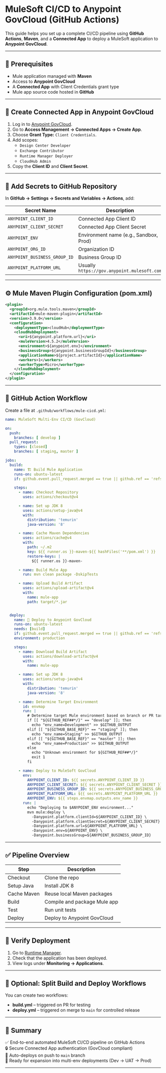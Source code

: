 # MuleSoft CI/CD to Anypoint GovCloud (GitHub Actions)

This guide helps you set up a complete CI/CD pipeline using **GitHub Actions**, **Maven**, and a **Connected App** to deploy a MuleSoft application to **Anypoint GovCloud**.

---

## 🧩 Prerequisites

- Mule application managed with **Maven**
- Access to **Anypoint GovCloud**
- A **Connected App** with Client Credentials grant type
- Mule app source code hosted in **GitHub**

---

## 🔐 Create Connected App in Anypoint GovCloud

1. Log in to [Anypoint GovCloud](https://gov.anypoint.mulesoft.com/).
2. Go to **Access Management → Connected Apps → Create App**.
3. Choose **Grant Type:** `Client Credentials`.
4. Add scopes:
   - `Design Center Developer`
   - `Exchange Contributor`
   - `Runtime Manager Deployer`
   - `CloudHub Admin`
5. Copy the **Client ID** and **Client Secret**.

---

## 🧰 Add Secrets to GitHub Repository

In **GitHub → Settings → Secrets and Variables → Actions**, add:

| Secret Name | Description |
|--------------|--------------|
| `ANYPOINT_CLIENT_ID` | Connected App Client ID |
| `ANYPOINT_CLIENT_SECRET` | Connected App Client Secret |
| `ANYPOINT_ENV` | Environment name (e.g., Sandbox, Prod) |
| `ANYPOINT_ORG_ID` | Organization ID |
| `ANYPOINT_BUSINESS_GROUP_ID` | Business Group ID |
| `ANYPOINT_PLATFORM_URL` | Usually `https://gov.anypoint.mulesoft.com` |

---

## ⚙️ Mule Maven Plugin Configuration (pom.xml)

```xml
<plugin>
  <groupId>org.mule.tools.maven</groupId>
  <artifactId>mule-maven-plugin</artifactId>
  <version>3.9.0</version>
  <configuration>
    <deploymentType>cloudHub</deploymentType>
    <cloudHubDeployment>
      <uri>${anypoint.platform.url}</uri>
      <muleVersion>4.5.2</muleVersion>
      <environment>${anypoint.env}</environment>
      <businessGroup>${anypoint.businessGroupId}</businessGroup>
      <applicationName>${project.artifactId}</applicationName>
      <workers>1</workers>
      <workerType>Micro</workerType>
    </cloudHubDeployment>
  </configuration>
</plugin>
```

---

## 🚀 GitHub Action Workflow

Create a file at `.github/workflows/mule-cicd.yml`:

```yaml
name: MuleSoft Multi-Env CI/CD (GovCloud)

on:
  push:
    branches: [ develop ]
  pull_request:
    types: [closed]
    branches: [ staging, master ]

jobs:
  build:
    name: 🏗️ Build Mule Application
    runs-on: ubuntu-latest
    if: github.event.pull_request.merged == true || github.ref == 'refs/heads/develop'

    steps:
      - name: Checkout Repository
        uses: actions/checkout@v4

      - name: Set up JDK 8
        uses: actions/setup-java@v4
        with:
          distribution: 'temurin'
          java-version: '8'

      - name: Cache Maven Dependencies
        uses: actions/cache@v4
        with:
          path: ~/.m2
          key: ${{ runner.os }}-maven-${{ hashFiles('**/pom.xml') }}
          restore-keys: |
            ${{ runner.os }}-maven-

      - name: Build Mule App
        run: mvn clean package -DskipTests

      - name: Upload Build Artifact
        uses: actions/upload-artifact@v4
        with:
          name: mule-app
          path: target/*.jar


  deploy:
    name: 🚀 Deploy to Anypoint GovCloud
    runs-on: ubuntu-latest
    needs: [build]
    if: github.event.pull_request.merged == true || github.ref == 'refs/heads/develop'
    environment: production

    steps:
      - name: Download Build Artifact
        uses: actions/download-artifact@v4
        with:
          name: mule-app

      - name: Set up JDK 8
        uses: actions/setup-java@v4
        with:
          distribution: 'temurin'
          java-version: '8'

      - name: Determine Target Environment
        id: envmap
        run: |
          # Determine target Mule environment based on branch or PR target
          if [[ "${GITHUB_REF##*/}" == "develop" ]]; then
            echo "env_name=Development" >> $GITHUB_OUTPUT
          elif [[ "${GITHUB_BASE_REF}" == "staging" ]]; then
            echo "env_name=Staging" >> $GITHUB_OUTPUT
          elif [[ "${GITHUB_BASE_REF}" == "master" ]]; then
            echo "env_name=Production" >> $GITHUB_OUTPUT
          else
            echo "Unknown environment for ${GITHUB_REF##*/}"
            exit 1
          fi

      - name: Deploy to MuleSoft GovCloud
        env:
          ANYPOINT_CLIENT_ID: ${{ secrets.ANYPOINT_CLIENT_ID }}
          ANYPOINT_CLIENT_SECRET: ${{ secrets.ANYPOINT_CLIENT_SECRET }}
          ANYPOINT_BUSINESS_GROUP_ID: ${{ secrets.ANYPOINT_BUSINESS_GROUP_ID }}
          ANYPOINT_PLATFORM_URL: ${{ secrets.ANYPOINT_PLATFORM_URL }}
          ANYPOINT_ENV: ${{ steps.envmap.outputs.env_name }}
        run: |
          echo "Deploying to $ANYPOINT_ENV environment..."
          mvn mule:deploy \
            -Danypoint.platform.clientId=${ANYPOINT_CLIENT_ID} \
            -Danypoint.platform.clientSecret=${ANYPOINT_CLIENT_SECRET} \
            -Danypoint.platform.url=${ANYPOINT_PLATFORM_URL} \
            -Danypoint.env=${ANYPOINT_ENV} \
            -Danypoint.businessGroup=${ANYPOINT_BUSINESS_GROUP_ID}
```

---

## ✅ Pipeline Overview

| Step | Description |
|------|--------------|
| Checkout | Clone the repo |
| Setup Java | Install JDK 8 |
| Cache Maven | Reuse local Maven packages |
| Build | Compile and package Mule app |
| Test | Run unit tests |
| Deploy | Deploy to Anypoint GovCloud |

---

## 🧭 Verify Deployment

1. Go to [Runtime Manager](https://gov.anypoint.mulesoft.com/runtime-manager/).
2. Check that the application has been deployed.
3. View logs under **Monitoring → Applications**.

---

## 🧪 Optional: Split Build and Deploy Workflows

You can create two workflows:
- **build.yml** – triggered on PR for testing
- **deploy.yml** – triggered on merge to `main` for controlled release

---

## 🏁 Summary

✅ End-to-end automated MuleSoft CI/CD pipeline on GitHub Actions  
🔒 Secure Connected App authentication (GovCloud compliant)  
🚀 Auto-deploys on push to `main` branch  
🧠 Ready for expansion into multi-env deployments (Dev → UAT → Prod)

---

